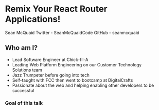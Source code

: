 # Remix Your React Router Applications!

Sean McQuaid
Twitter - SeanMcQuaidCode
GitHub - seanmcquaid

## Who am I?

- Lead Software Engineer at Chick-fil-A
- Leading Web Platform Engineering on our Customer Technology Solutions team
- Jazz Trumpeter before going into tech
- Self-taught with FCC then went to bootcamp at DigitalCrafts
- Passionate about the web and helping enabling other developers to be successful

### Goal of this talk

